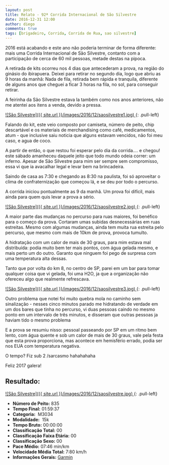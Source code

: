 ```yaml
---
layout: post
title: Relato - 92ª Corrida Internacional de São Silvestre
date: 2016-12-31 12:00
author: diego
comments: true
tags: [brigadeiro, Corrida, Corrida de Rua, sao silvestre]
---
```


2016 está acabando e este ano não poderia terminar de forma diferente: mais uma Corrida Internacional de São Silvestre, contanto com a participação de cerca de 60 mil pessoas, metade destas na pipoca.

A retirada de kits ocorreu nos 4 dias que antecederam a prova, na região do ginásio do ibirapuera. Deixei para retirar no segundo dia, logo que abriu as 9 horas da manhã: Nada de fila, retirada bem rápida e tranquila, diferente de alguns anos que cheguei a ficar 3 horas na fila, no sol, para conseguir retirar. 

A feirinha da São Silvestre estava la também como nos anos anteriores, não me atentei aos itens a venda, devido a pressa.

<a href="/images/2016/12/saosilvestre1.jpg">
![São Silvestre]({{ site.url }}/images/2016/12/saosilvestre1.jpg)
</a>
{: .pull-left}

Falando do kit, este veio composto por camiseta, número de peito, chip descartável e os materiais de merchandising como café, medicamentos, atum - que inclusive saiu noticia que alguns estavam vencidos, não foi meu caso, e agua de coco. 

A partir de então, o que restou foi esperar pelo dia da corrida…. e chegou! este sábado amanheceu daquele jeito que todo mundo odeia correr: um inferno. Apesar de São Silvestre para mim ser sempre sem compromisso, essa vi que ia avacalhar legal e levar bem na brincadeira.

Saindo de casa as 7:30 e chegando as 8:30 na paulista, foi só aproveitar o clima de confraternização que começou lá, e se deu por todo o percurso.

A corrida iniciou pontualmente as 9 da manhã. Um prova foi difícil, mais ainda para quem quis levar a prova a sério. 

<a href="/images/2016/12/saosilvestre2.jpg">
![São Silvestre]({{ site.url }}/images/2016/12/saosilvestre2.jpg)
</a>
{: .pull-left}

A maior parte das mudanças no percurso para ruas maiores, foi benéfico para o começo da prova. Cortaram umas subidas desnecessárias em ruas estreitas. Mesmo com algumas mudanças, ainda tem muita rua estreita pelo percurso, que mesmo com mais de 10km de prova, provoca tumulto.

A hidratação com um calor de mais de 30 graus, para mim estava mal distribuída: podia muito bem ter mais pontos, com água gelada mesmo, e mais perto um do outro. Garanto que ninguem foi pego de surpresa com uma temperatura alta dessas.

Tanto que por volta do km 8, no centro de SP, parei em um bar para tomar qualquer coisa que vi gelada, foi uma H2O, ja que a organização não ofereceu algo que realmente refrescava.

<a href="/images/2016/12/saosilvestre3.jpg">
![São Silvestre]({{ site.url }}/images/2016/12/saosilvestre3.jpg)
</a>
{: .pull-left}

Outro problema que notei foi muito quebra mola no caminho sem sinalização - nesses cinco minutos parado me hidratando de verdade em um dos bares que tinha no percurso, vi duas pessoas caindo no mesmo ponto em um intervalo de três minutos, e disseram que outras pessoas ja haviam tido o mesmo problema

E a prova se resumiu nisso: pessoal passeando por SP em um ritmo bem lento, com água quente e sob um calor de mais de 30 graus, vale pela festa que esta prova proporciona, mas acontece em hemisfério errado, podia ser nos EUA com temperatura negativa.

O tempo? Fiz sub 2 /sarcasmo hahahahaha

Feliz 2017 galera!

## Resultado:

<a href="/images/2016/12/saosilvestre_big.jpg">
![São Silvestre]({{ site.url }}/images/2016/12/saosilvestre.jpg)
</a>
{: .pull-left}

* **Número de Peito:** 835
* **Tempo Final:** 01:59:37
* **Categoria:**  M3034
* **Modalidade:**  15k
* **Tempo Bruto:** 00:00:00
* **Classificação Total:**  00
* **Classificação Faixa Etária:**  00
* **Classificação Sexo:**  00
* **Pace Médio:** 07:46 min/km
* **Velocidade Média Total:**  7:80 km/h
* **Informações Gerais:** <a href="https://connect.garmin.com/modern/activity/1504111570" target="_blank">Garmin</a>
